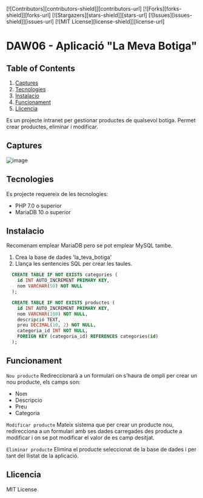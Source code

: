 [![Contributors][contributors-shield]][contributors-url]
[![Forks][forks-shield]][forks-url]
[![Stargazers][stars-shield]][stars-url]
[![Issues][issues-shield]][issues-url]
[![MIT License][license-shield]][license-url]

# DAW06 - Aplicació "La Meva Botiga"

## Table of Contents
1. [Captures](#captures)
2. [Tecnologies](#tecnologies)
3. [Instalacio](#instalacio)
4. [Funcionament](#funcionament)
5. [Llicencia](#llicencia)

Es un projecte intranet per gestionar productes de qualsevol botiga. Permet crear productes, eliminar i modificar.

## Captures
![image](https://imgur.com/a/LFCh9ig)

## Tecnologies
Es projecte requereix de les tecnologies:
- PHP 7.0 o superior
- MariaDB 10 o superior

## Instalacio
Recomenam emplear MariaDB pero se pot emplear MySQL tambe.

1. Crea la base de dades 'la_teva_botiga'
2. Llança les sentencies SQL per crear les taules.
```sql
  CREATE TABLE IF NOT EXISTS categories (
    id INT AUTO_INCREMENT PRIMARY KEY,
    nom VARCHAR(50) NOT NULL
  );

  CREATE TABLE IF NOT EXISTS productes (
    id INT AUTO_INCREMENT PRIMARY KEY,
    nom VARCHAR(100) NOT NULL,
    descripció TEXT,
    preu DECIMAL(10, 2) NOT NULL,
    categoria_id INT NOT NULL,
    FOREIGN KEY (categoria_id) REFERENCES categories(id)
  );
```

## Funcionament
`Nou producte`
Redireccionarà a un formulari on s'haura de ompli per crear un nou producte, els camps son:
  - Nom
  - Descripcio
  - Preu
  - Categoria

`Modificar producte`
Mateix sistema que per crear un producte nou, redirecciona a un formulari amb ses dades carregades des producte a modificar i on se pot modificar el valor de es camp desitjat.

`Eliminar producte`
Elimina el producte seleccionat de la base de dades i per tant del llistat de la aplicació.

## Llicencia
MIT License